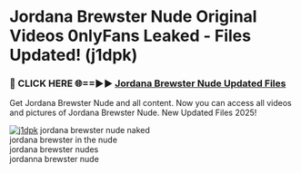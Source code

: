 # Jordana Brewster Nude Original Videos 0nlyFans Leaked - Files Updated! (j1dpk)

<h3>🔴 CLICK HERE 🌐==►► <a href="https://tinyurl.com/5h6xmrr3" rel="nofollow">Jordana Brewster Nude Updated Files</a></h3>

Get Jordana Brewster Nude and all content. Now you can access all videos and pictures of Jordana Brewster Nude. New Updated Files 2025!

[![j1dpk](https://i.imgur.com/KVD873Z.gif)](https://tinyurl.com/5h6xmrr3)
jordana brewster nude naked<br>
jordana brewster in the nude<br>
jordana brewster nudes<br>
jordanna brewster nude